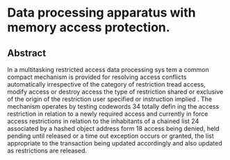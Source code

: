 # Data processing apparatus with memory access protection.

## Abstract
In a multitasking restricted access data processing sys tem a common compact mechanism is provided for resolving access conflicts automatically irrespective of the category of restriction tread access, modify access or destroy access the type of restriction shared or exclusive of the origin of the restriction user specified or instruction implied . The mechanism operates by testing codewords 34 totally defin ing the access restriction in relation to a newly required access and currently in force access restrictions in relation to the inhabitants of a chained list 24 associated by a hashed object address form 18 access being denied, held pending until released or a time out exception occurs or granted, the list appropriate to the transaction being updated accordingly and also updated as restrictions are released.